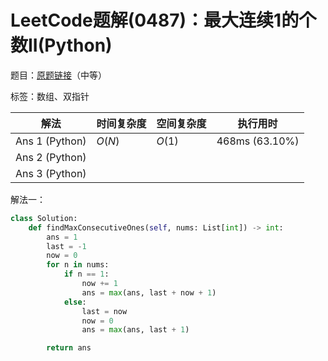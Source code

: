 # LeetCode题解(0487)：最大连续1的个数II(Python)

题目：[原题链接](https://leetcode-cn.com/problems/max-consecutive-ones-ii/)（中等）

标签：数组、双指针

| 解法           | 时间复杂度 | 空间复杂度 | 执行用时       |
| -------------- | ---------- | ---------- | -------------- |
| Ans 1 (Python) | $O(N)$     | $O(1)$     | 468ms (63.10%) |
| Ans 2 (Python) |            |            |                |
| Ans 3 (Python) |            |            |                |

解法一：

```python
class Solution:
    def findMaxConsecutiveOnes(self, nums: List[int]) -> int:
        ans = 1
        last = -1
        now = 0
        for n in nums:
            if n == 1:
                now += 1
                ans = max(ans, last + now + 1)
            else:
                last = now
                now = 0
                ans = max(ans, last + 1)

        return ans
```